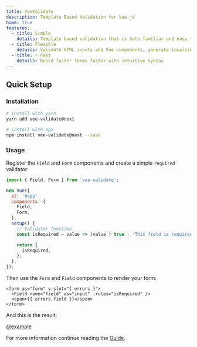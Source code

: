 ```yaml
---
title: VeeValidate
description: Template Based Validation for Vue.js
home: true
features:
  - title: Simple
    details: Template based validation that is both familiar and easy to setup.
  - title: Flexible
    details: Validate HTML inputs and Vue components, generate localized errors, Extendable, It does it all.
  - title: ⚡️ Fast
    details: Build faster forms faster with intuitive syntax
---
```


## Quick Setup

### Installation

```bash
# install with yarn
yarn add vee-validate@next

# install with npm
npm install vee-validate@next --save
```

### Usage

Register the `Field` and `Form` components and create a simple `required` validator:

```js
import { Field, Form } from 'vee-validate';

new Vue({
  el: '#app',
  components: {
    Field,
    Form,
  },
  setup() {
    // Validator function
    const isRequired = value => (value ? true : 'This field is required');

    return {
      isRequired,
    };
  },
});
```

Then use the `Form` and `Field` components to render your form:

```html{1,4}
<form as="form" v-slot="{ errors }">
  <Field name="field" as="input" :rules="isRequired" />
  <span>{{ errors.field }}</span>
</form>
```

And this is the result:

@[example](intro)

For more information continue reading the [Guide](./guide).
